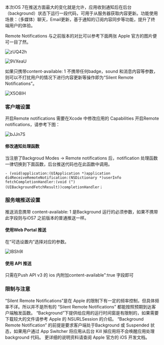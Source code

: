 本次iOS 7在推送方面最大的变化就是允许，应用收到通知后在后台（background）状态下运行一段代码，可用于从服务器获取内容更新。功能使用场景：（多媒体）聊天，Email更新，基于通知的订阅内容同步等功能，提升了终端用户的体验。

Remote Notifications 与之前版本的对比可以参考下面两张 Apple 官方的图片便可一目了然。

![zUQ42h](https://gitee.com/threecornerstones/ThreeCornerstones_Pic/raw/master/uPic/zUQ42h.png)

![9VXeaU](https://gitee.com/threecornerstones/ThreeCornerstones_Pic/raw/master/uPic/9VXeaU.png)

如果只携带content-available: 1 不携带任何badge，sound 和消息内容等参数，则可以不打扰用户的情况下进行内容更新等操作即为“Silent Remote Notifications”。

![X5O8IH](https://gitee.com/threecornerstones/ThreeCornerstones_Pic/raw/master/uPic/X5O8IH.png)

### 客户端设置
开启Remote notifications
需要在Xcode 中修改应用的 Capabilities 开启Remote notifications，请参考下图：

![bJJn7S](https://gitee.com/threecornerstones/ThreeCornerstones_Pic/raw/master/uPic/bJJn7S.png)

#### 修改通知处理函数
当注册了Backgroud Modes -> Remote notifications 后，notification 处理函数一律切换到下面函数，后台推送代码也在此函数中调用。

```
- (void)application:(UIApplication *)application didReceiveRemoteNotification:(NSDictionary *)userInfo fetchCompletionHandler:(void (^)(UIBackgroundFetchResult))completionHandler；
```

### 服务端推送设置
推送消息携带 content-available: 1 是Background 运行的必须参数，如果不携带此字段则与iOS7 之前版本的普通推送一样。

#### 使用Web Portal 推送
在“可选设置内”选择对应的参数。

![IBSh9l](https://gitee.com/threecornerstones/ThreeCornerstones_Pic/raw/master/uPic/IBSh9l.png)

#### 使用 API 推送
只需在Push API v3 的 ios 内附加content-available":true 字段即可

### 限制与注意
“Silent Remote Notifications”是在 Apple 的限制下有一定的频率控制，但具体频率不详。所以并不是所有的 “Silent Remote Notifications” 都能按照预期到达客户端触发函数。
“Background”下提供给应用的运行时间窗是有限制的，如果需要下载较大的文件请参考 Apple 的 NSURLSession 的介绍。
“Background Remote Notification” 的前提是要求客户端处于Background 或 Suspended 状态，如果用户通过 App Switcher 将应用从后台 Kill 掉应用将不会唤醒应用处理 background 代码。
更详细的说明资料请查阅 Apple 官方的 iOS 开发文档。